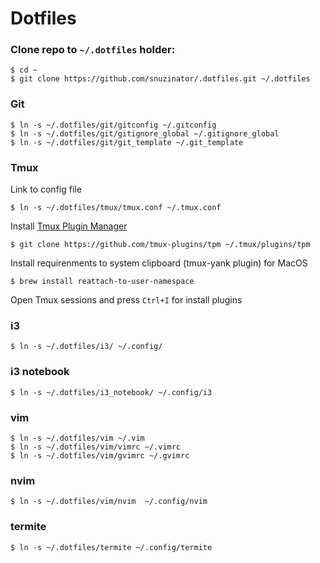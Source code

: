 # Dotfiles


### Clone repo to `~/.dotfiles` holder:


```console
$ cd ~
$ git clone https://github.com/snuzinator/.dotfiles.git ~/.dotfiles
```

### Git
``` console
$ ln -s ~/.dotfiles/git/gitconfig ~/.gitconfig
$ ln -s ~/.dotfiles/git/gitignore_global ~/.gitignore_global
$ ln -s ~/.dotfiles/git/git_template ~/.git_template
```

### Tmux

Link to config file

```console
$ ln -s ~/.dotfiles/tmux/tmux.conf ~/.tmux.conf
```

Install [Tmux Plugin Manager](https://github.com/tmux-plugins/tpm)

```console
$ git clone https://github.com/tmux-plugins/tpm ~/.tmux/plugins/tpm
```

Install requirenments to system clipboard (tmux-yank plugin) for MacOS

```console
$ brew install reattach-to-user-namespace
```

Open Tmux sessions and press `Ctrl+I` for install plugins

### i3

```console
$ ln -s ~/.dotfiles/i3/ ~/.config/
```

### i3 notebook
```console
$ ln -s ~/.dotfiles/i3_notebook/ ~/.config/i3
```

### vim

```console
$ ln -s ~/.dotfiles/vim ~/.vim
$ ln -s ~/.dotfiles/vim/vimrc ~/.vimrc
$ ln -s ~/.dotfiles/vim/gvimrc ~/.gvimrc
```

### nvim

  
```console
$ ln -s ~/.dotfiles/vim/nvim  ~/.config/nvim
```
### termite

```console
$ ln -s ~/.dotfiles/termite ~/.config/termite
```

